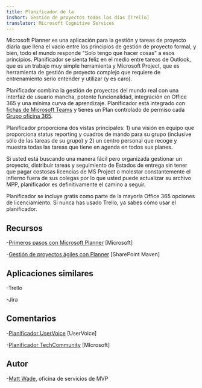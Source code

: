 ```yaml
---
title: Planificador de la
inshort: Gestión de proyectos todos los días [Trello]
translator: Microsoft Cognitive Services
---
```



Microsoft Planner es una aplicación para la gestión y tareas de proyecto diaria que llena el vacío entre los principios de gestión de proyecto formal, y bien, todo el mundo responde "Solo tengo que hacer cosas" a esos principios. Planificador se sienta feliz en el medio entre tareas de Outlook, que es un trabajo muy simple herramienta y Microsoft Project, que es herramienta de gestión de proyecto complejo que requiere de entrenamiento serio entender y utilizar (y es caro). 

Planificador combina la gestión de proyectos del mundo real con una interfaz de usuario mancha, potente funcionalidad, integración en Office 365 y una mínima curva de aprendizaje. Planificador está integrado con [fichas de Microsoft Teams](https://blogs.technet.microsoft.com/skypehybridguy/2017/08/30/microsoft-teams-using-planner-to-stay-organized/) y tienes un Plan controlado de permiso cada [Grupo oficina 365](http://icsh.pt/O365groups).

Planificador proporciona dos vistas principales: 1) una visión en equipo que proporciona status reporting y cuadros de mando para su grupo (inclusive sólo de las tareas de su grupo) y 2) un centro personal que recoge y muestra todas las tareas que tiene en agenda en todos sus planes.

Si usted está buscando una manera fácil pero organizada gestionar un proyecto, distribuir tareas y seguimiento de Estados de entrega sin tener que pagar costosas licencias de MS Project o molestar constantemente el infierno fuera de sus colegas por lo que usted puede actualizar su archivo MPP, planificador es definitivamente el camino a seguir.

Planificador se incluye gratis como parte de la mayoría Office 365 opciones de licenciamiento. Si nunca has usado Trello, ya sabes cómo usar el planificador.

Recursos
---------

-[Primeros pasos con Microsoft Planner](https://support.office.com/en-us/article/Microsoft-Planner-help-4a9a13c6-3adf-4a60-a6fc-15c0b15e16fc?ui=en-US&rs=en-US&ad=US)
    \[Microsoft\]

-[Gestión de proyectos ágiles con Planner](https://sharepointmaven.com/how-to-use-microsoft-planner-for-agile-and-scrum-projects/)
    \[SharePoint Maven\]

Aplicaciones similares
--------------------

-Trello

-Jira

Comentarios
---------

-[Planificador UserVoice](https://planner.uservoice.com/forums/330525-microsoft-planner-feedback-forum)
    \[UserVoice\]

-[Planificador TechCommunity](https://techcommunity.microsoft.com/t5/Planner/ct-p/Planner)
    \[MIcrosoft\]

Autor
---------

-[Matt Wade](https://www.linkedin.com/in/thatmattwade/), oficina de servicios de MVP


